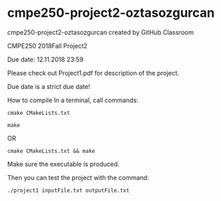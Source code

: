 # cmpe250-project2-oztasozgurcan
cmpe250-project2-oztasozgurcan created by GitHub Classroom

CMPE250 2018Fall Project2

Due date: 12.11.2018 23:59

Please check out Project1.pdf for description of the project.

Due date is a strict due date!

How to compile In a terminal, call commands:

    cmake CMakeLists.txt

    make

OR

    cmake CMakeLists.txt && make

Make sure the executable is produced.

Then you can test the project with the command:

    ./project1 inputFile.txt outputFile.txt
